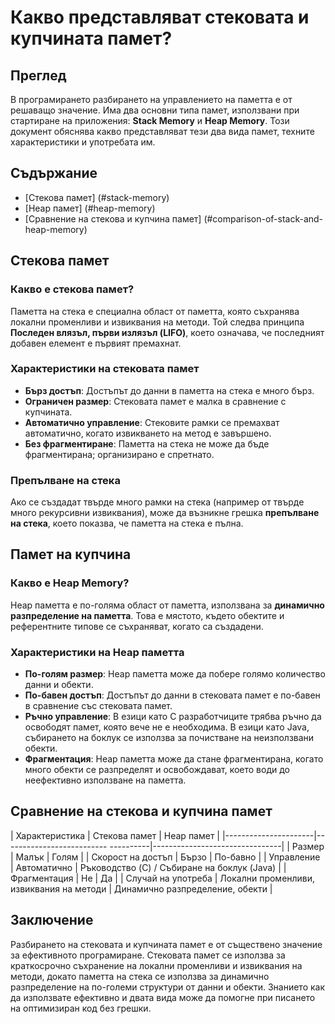 # Какво представляват стековата и купчината памет?

## Преглед

В програмирането разбирането на управлението на паметта е от решаващо значение. Има два основни типа памет, използвани при стартиране на приложения: **Stack Memory** и **Heap Memory**. Този документ обяснява какво представляват тези два вида памет, техните характеристики и употребата им.

## Съдържание

- [Стекова памет] (#stack-memory)
- [Heap памет] (#heap-memory)
- [Сравнение на стекова и купчина памет] (#comparison-of-stack-and-heap-memory)

## Стекова памет

### Какво е стекова памет?

Паметта на стека е специална област от паметта, която съхранява локални променливи и извиквания на методи. Той следва принципа **Последен влязъл, първи излязъл (LIFO)**, което означава, че последният добавен елемент е първият премахнат.

### Характеристики на стековата памет

- **Бърз достъп**: Достъпът до данни в паметта на стека е много бърз.
- **Ограничен размер**: Стековата памет е малка в сравнение с купчината.
- **Автоматично управление**: Стековите рамки се премахват автоматично, когато извикването на метод е завършено.
- **Без фрагментиране**: Паметта на стека не може да бъде фрагментирана; организирано е спретнато.

### Препълване на стека

Ако се създадат твърде много рамки на стека (например от твърде много рекурсивни извиквания), може да възникне грешка **препълване на стека**, което показва, че паметта на стека е пълна.

## Памет на купчина

### Какво е Heap Memory?

Heap паметта е по-голяма област от паметта, използвана за **динамично разпределение на паметта**. Това е мястото, където обектите и референтните типове се съхраняват, когато са създадени.

### Характеристики на Heap паметта

- **По-голям размер**: Heap паметта може да побере голямо количество данни и обекти.
- **По-бавен достъп**: Достъпът до данни в стековата памет е по-бавен в сравнение със стековата памет.
- **Ръчно управление**: В езици като C разработчиците трябва ръчно да освободят памет, която вече не е необходима. В езици като Java, събирането на боклук се използва за почистване на неизползвани обекти.
- **Фрагментация**: Heap паметта може да стане фрагментирана, когато много обекти се разпределят и освобождават, което води до неефективно използване на паметта.

## Сравнение на стекова и купчина памет

| Характеристика | Стекова памет | Heap памет |
|----------------------|-------------------------- ----------|--------------------------------|
| Размер | Малък | Голям |
| Скорост на достъп | Бързо | По-бавно |
| Управление | Автоматично | Ръководство (C) / Събиране на боклук (Java) |
| Фрагментация | Не | Да |
| Случай на употреба | Локални променливи, извиквания на методи | Динамично разпределение, обекти |

## Заключение

Разбирането на стековата и купчината памет е от съществено значение за ефективното програмиране. Стековата памет се използва за краткосрочно съхранение на локални променливи и извиквания на методи, докато паметта на стека се използва за динамично разпределение на по-големи структури от данни и обекти. Знанието как да използвате ефективно и двата вида може да помогне при писането на оптимизиран код без грешки.
